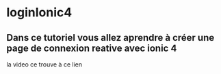 # loginIonic4
## Dans ce tutoriel vous allez aprendre à créer une page de connexion reative avec ionic 4
la video ce trouve à ce lien 
